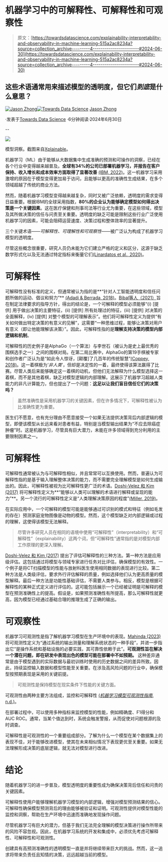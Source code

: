# 机器学习中的可解释性、可解释性和可观察性

> 原文：[https://towardsdatascience.com/explainability-interpretability-and-observability-in-machine-learning-515a2ac8234a?source=collection_archive---------4-----------------------#2024-06-30](https://towardsdatascience.com/explainability-interpretability-and-observability-in-machine-learning-515a2ac8234a?source=collection_archive---------4-----------------------#2024-06-30)

## 这些术语通常用来描述模型的透明度，但它们*到底*是什么意思？

[](https://medium.com/@jasonyzhong06?source=post_page---byline--515a2ac8234a--------------------------------)[![Jason Zhong](../Images/f18474539779cde2141e5275e2ee92dd.png)](https://medium.com/@jasonyzhong06?source=post_page---byline--515a2ac8234a--------------------------------)[](https://towardsdatascience.com/?source=post_page---byline--515a2ac8234a--------------------------------)[![Towards Data Science](../Images/a6ff2676ffcc0c7aad8aaf1d79379785.png)](https://towardsdatascience.com/?source=post_page---byline--515a2ac8234a--------------------------------) [Jason Zhong](https://medium.com/@jasonyzhong06?source=post_page---byline--515a2ac8234a--------------------------------)

·发表于[Towards Data Science](https://towardsdatascience.com/?source=post_page---byline--515a2ac8234a--------------------------------) ·6分钟阅读·2024年6月30日

--

![](../Images/de8a5cafa120b5d37952d505542009a8.png)

模型洞察。截图来自[Xplainable](https://www.xplainable.io)。

机器学习（ML）由于能够从大数据集中生成准确的预测和可操作的洞察，已经在各个行业中变得越来越普及。**全球有34%的公司已部署机器学习，并报告在客户保持、收入增长和成本效率方面取得了显著改善** [(IBM, 2022)](https://www.ibm.com/downloads/cas/GVAGA3JP)。这一机器学习采用激增的原因在于模型变得更加易于访问，且能够以更高的准确性生成结果，在多个领域超越了传统的商业方法。

然而，随着机器学习模型变得越来越复杂，同时又被广泛依赖，透明度的需求变得日益重要。根据IBM的全球采用指数，**80%的企业认为能够确定模型如何得出决策是一个关键因素**。这在医疗保健和刑事司法等行业尤为重要，在这些领域，模型及其所做决策的信任与问责至关重要。透明度的缺乏可能是限制这些行业广泛使用机器学习的因素，可能会阻碍运营速度、决策过程和整体效率的显著提升。

三个关键术语——*可解释性、可理解性和可观察性*——被广泛认为构成了机器学习模型的透明度。

尽管这些概念很重要，研究人员仍未能为它们建立严格的定义和区分，这源于缺乏数学形式化以及无法通过特定指标来衡量它们[(Linardatos et al., 2020)](https://doi.org/10.3390/e23010018)。

# 可解释性

可解释性没有标准的定义，但通常被认为指的是**“针对人工智能透明度和信任问题所做的运动、倡议和努力”** [(Adadi & Berrada, 2018)](https://doi.org/10.1109/access.2018.2870052)。[Bibal等人（2021）](https://doi.org/10.1007/s10506-020-09270-4)旨在制定法律要求的指导方针，得出的结论是，一个可解释的模型必须能够“(i) [提供] 用于做出决策的主要特征，(ii) [提供] 所有处理过的特征，(iii) [提供] 对决策的全面解释，(iv) [提供] 对整个模型的可理解表示”。他们将可解释性定义为提供“有关如何做出特定决策的有意义的见解”，这需要“一种思维过程，能够让决策对用户有意义（即让他能理解该决策）”。因此，可解释性指的是**理解支持决策的模型内部逻辑和机制**。

可解释性的历史例子是AlphaGo（一个算法）与李世石（被认为是史上最优秀的围棋选手之一）之间的围棋对局。在第二局比赛中，AlphaGo的第19手棋被专家和创作者广泛认为是“如此令人惊讶，[颠覆]了几百年的传统智慧”[(Coppey, 2018)](https://medium.com/point-nine-news/what-does-alphago-vs-8dadec65aaf)。这一着棋极为‘*非人类*’，但却是决定性的一着，最终使得该算法赢得了比赛。尽管人类后来能够确定这一着棋的动机，但他们无法解释为什么模型选择这一着棋，而不是其他着棋，缺乏对模型逻辑的内部理解。这展示了机器学习超越人类能力的非凡计算能力，但也提出了一个问题：**这足以让我们盲目信任它们的决策吗？**

> 虽然准确性是采用机器学习的关键因素，但在许多情况下，可解释性被认为比准确性更为重要。

医生们不愿意，也有充分理由不愿意接受一个如果无法提供决策背后内部逻辑的模型，即便该模型从长远来看对患者有益，特别是当模型输出结果为“不应去除癌症肿瘤”时。这是机器学习，尽管具有巨大潜力，未能在许多领域得到充分利用的主要限制因素之一。

# 可解释性

可解释性通常被认为与可解释性相似，并且常常可以互换使用。然而，普遍认为可解释性指的是基于输入理解整体决策的能力，而不需要完全理解模型是如何生成输出的。因此，可解释性被视为比可解释性更广泛的术语。[Doshi-Velez 和 Kim (2017)](https://arxiv.org/abs/1702.08608) 将可解释性定义为**“能够以人类可以理解的术语进行解释或呈现的能力”**。另一个流行的可解释性定义是“人类理解决策原因的程度”[(Miller, 2019)](https://doi.org/10.1016/j.artint.2018.07.007)。

在实际应用中，一个可解释的模型可能是能够通过可识别的模式和特征（例如毛发的存在）预测家庭宠物图像是动物的模型。然而，这个模型缺乏对内部逻辑或过程的理解，这使得该模型无法解释。

> 尽管许多研究人员在相同的语境中使用“可解释性”（interpretability）和“可解释性”（explainability）这两个词，但“可解释性”通常指的是对模型内部工作原理的更深入理解。

[Doshi-Velez 和 Kim (2017)](https://arxiv.org/abs/1702.08608) 提出了评估可解释性的三种方法。第一种方法是应用级评估。这包括通过将模型与领域专家进行任务对比评估，确保模型的有效性。一个例子是将CT扫描模型的性能与放射科医生使用相同数据的表现进行比较。第二种方法是人类级评估，要求外行评估解释的质量，例如选择他们认为更高质量的模型解释。最后一种方法是功能性基础评估，不需要人类参与。相反，模型是根据可解释性的某种正式定义进行评估的。这可能包括展示一个已经被证明是可解释的模型在预测准确性上的提高。假设是，如果预测准确性有所提高，那么可解释性就更高，因为模型已经通过基础合理的推理生成了正确的输出。

# 可观察性

机器学习可观测性是指了解机器学习模型在生产环境中的表现。[Mahinda (2023)](10.47363/JAICC/2023(2)235) 将可观测性定义为“通过系统的输出测量和理解系统状态的一种手段”，并进一步指出它“是操作系统和基础设施的必要实践，其可靠性依赖于此”。**可观测性旨在解决一个潜在问题，即在研发中表现出色的模型可能在部署中不如预期。** 这种差异通常是由于模型遇到的实际数据与最初训练时使用的历史数据之间的差异所致。因此，持续监控输入数据和模型性能至关重要。在涉及高风险问题的行业中，确保模型按预期表现是采用的关键前提。

> 可观测性是保持模型在现实条件下性能的关键方面。

可观测性由两种主要方法组成，监控和可解释性 [(*机器学习模型可观测性指南*, n.d.)](https://encord.com/blog/model-observability-techniques/#:~:text=Standard%20machine%20learning%20observability%20involves)。

在部署过程中，可以使用多种指标来监控模型的性能，例如精确度、F1得分和AUC ROC。通常，当某个值达到时，系统会触发警报，从而促使对问题根源的及时调查。

可解释性是可观测性的一个重要组成部分。了解为什么一个模型在某个数据集上的表现不佳，对于能够改进模型，使其在未来相似情况下表现更优至关重要。如果无法理解形成决策的底层逻辑，就无法对模型进行改进。

# 结论

随着机器学习的进一步普及，模型透明度的重要性成为确保决策背后信任和问责的关键因素。

可解释性使用户能够理解机器学习模型的内部逻辑，增强对模型预测结果的信心。可解释性确保模型预测背后的理由能够被验证和证明。可观测性提供对模型性能的监控和洞察，帮助在生产环境中迅速而准确地发现操作问题。

尽管机器学习有巨大的潜力，但基于我们无法完全理解的模型决策进行操作所带来的风险不容忽视。因此，在机器学习系统的开发和集成中，必须优先考虑可解释性、可解释性和可观测性。

创建具有高预测准确性的透明模型一直是并将继续带来巨大的挑战。然而，这一追求将带来负责任且知情的决策，远远超越当前的模型。
